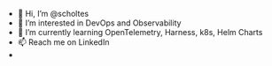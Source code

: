 - 👋 Hi, I’m @scholtes
- 👀 I’m interested in DevOps and Observability
- 🌱 I’m currently learning OpenTelemetry, Harness, k8s, Helm Charts
- 📫 Reach me on LinkedIn
- <!---- 💞️ I’m looking to collaborate on ...--->

<!---
scholtes/scholtes is a ✨ special ✨ repository because its `README.md` (this file) appears on your GitHub profile.
You can click the Preview link to take a look at your changes.
--->
